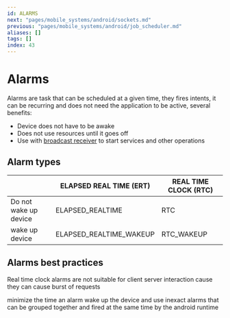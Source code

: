 ```yaml
---
id: ALARMS
next: "pages/mobile_systems/android/sockets.md"
previous: "pages/mobile_systems/android/job_scheduler.md"
aliases: []
tags: []
index: 43
---
```


# Alarms

Alarms are task that can be scheduled at a given time, they fires intents, it can be recurring and does not need the application to be active, several benefits:

- Device does not have to be awake
- Does not use resources until it goes off
- Use with [broadcast receiver](mobile_systems/android/activity.md#broadcast%20receiver) to start services and other operations

## Alarm types

|                       | ELAPSED REAL TIME (ERT) | REAL TIME CLOCK (RTC) |
| --------------------- | ----------------------- | --------------------- |
| Do not wake up device | ELAPSED_REALTIME        | RTC                   |
| wake up device        | ELAPSED_REALTIME_WAKEUP | RTC_WAKEUP            |

## Alarms best practices

Real time clock alarms are not suitable for client server interaction cause they can cause burst of requests

minimize the time an alarm wake up the device and use inexact alarms that can be grouped together  and fired at the same time by the android runtime
